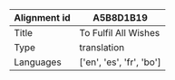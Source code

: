 |Alignment id | A5B8D1B19
| --- | --- 
|Title | To Fulfil All Wishes 
|Type | translation
|Languages | ['en', 'es', 'fr', 'bo']
